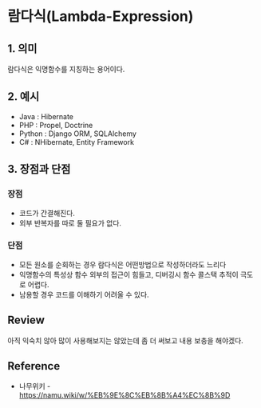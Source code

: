 # 람다식(Lambda-Expression)

## 1. 의미
람다식은 익명함수를 지칭하는 용어이다.

## 2. 예시
* Java : Hibernate
* PHP : Propel, Doctrine
* Python : Django ORM, SQLAlchemy
* C# : NHibernate, Entity Framework

## 3. 장점과 단점

### 장점
* 코드가 간결해진다.
* 외부 반복자를 따로 둘 필요가 없다.

### 단점
* 모든 원소를 순회하는 경우 람다식은 어떤방법으로 작성하더라도 느리다
* 익명함수의 특성상 함수 외부의 접근이 힘들고, 디버깅시 함수 콜스택 추적이 극도로 어렵다.
* 남용할 경우 코드를 이해하기 어려울 수 있다.

## Review
아직 익숙치 않아 많이 사용해보지는 않았는데 좀 더 써보고 내용 보충을 해야겠다.

## Reference
* 나무위키 - https://namu.wiki/w/%EB%9E%8C%EB%8B%A4%EC%8B%9D